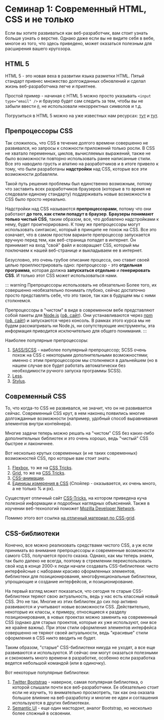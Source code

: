 # Семинар 1: Современный HTML, CSS и не только

Если вы хотите развиваться как веб-разработчик, вам стоит узнать больше узнать о верстке. Однако даже если вы не видите себя в вебе, многое из того, что здесь приведено, может оказаться полезным для расширения вашего кругозора.

## HTML 5

HTML 5 - это новая веха в развитии языка разметки HTML. Пятый стандарт привнес множество долгожданных обновлений и сделал жизнь веб-разработчика легче и приятнее.

Простой пример - начиная с HTML 5 можно просто указывать `<input type="email" />` и браузер будет сам следить за тем, чтобы вы не забыли ввести `@`, не использовали некорректных символов и т.д.

Погрузиться в HTML 5 можно на уже известных нам ресурсах: [тут](http://htmlbook.ru/html5) и [тут](https://html5book.ru/html-html5/).

## Препроцессоры CSS

Так сложилось, что CSS в течение долгого времени совершенно не развивался, но запросы к сложности приложений только росли. В CSS не хватало переменных, циклов, вычисляемых выражений, также не было возможности повторно использовать ранее написанные стили. Все это наводило грусть и апатию на разработчиков и в итоге привело к тому, что были разработаны **надстройки** над CSS, которые все эти возможности добавляли.

Такой путь решения проблемы был единственно возможным, потому что заставить всех разработчиков браузеров (которые в то время не следовали единому стандарту) поддерживать новые возможности в CSS было просто нереально.

Надстройки над CSS называются **препроцессорами**, потому что они работают **до того, как стили попадут в браузер**. **Браузеры понимают только чистый CSS**, таким образом, все, что добавлено надстройками к нему, будет проигнорировано. К тому же препроцессоры могут использовать синтаксис, который в принципе не похож на CSS. Все это означает, что в самом простом варианте препроцессор запускается вручную перед тем, как веб-страница попадет в интернет. Он принимает на вход "свой" файл и возвращает CSS, который мы поключаем к нашей веб-странице и выкладываем ее в интернет.

Безусловно, это очень грубое описание процесса, оно ставит своей целью проиллюстрировать одно: препроцессор - это **отдельная программа**, которая должна **запускаться отдельно** и **генерировать CSS**. И только этот CSS может использоваться нами.

::: warning Препроцессоры использовать не обязательно
Более того, их совершенно необязательно понимать глубоко, сейчас достаточно просто представлять себе, что это такое, так как в будущем мы с ними столкнемся.

Препроцессоры в "чистом" в виде в современном вебе представляют собой пакеты для [Node.js](https://ru.wikipedia.org/wiki/Node.js) ([оф. сайт](https://nodejs.org/en/)). Они устанавливаются через [npm](https://ru.wikipedia.org/wiki/NPM) ([оф. сайт](https://www.npmjs.com/)) и запускаются через консоль. В рамках этого курса мы не будем рассматривать ни Node.js, ни сопутствующие инструменты, эта информация приводится исключительно для общего понимания.
:::

Наиболее популярные препроцессоры:

1. [SASS/SCSS](https://sass-scss.ru/) - наиболее популярный препроцессор; SCSS очень похож на CSS с некоторыми дополнительными возможностями; именно с этим препроцессором мы столкнемся в дальнейшем (но в нашем случае все будет работать автоматически без необходимости ручного запуска программы SCSS).
2. [Less](http://lesscss.org/).
3. [Stylus](http://stylus-lang.com/).

## Современный CSS

То, что когда-то CSS не развивался, не значит, что он не развивается сейчас. Современный CSS крут, в нем наконец появились многие долгожданные возможности (например, удобный способ выравнивания элементов внутри контейнера).

Многие задачи теперь можно решать на "чистом" CSS без каких-либо дополнительных библиотек и это очень хорошо, ведь "чистый" CSS быстрее и лаконичнее.

Вот несколько крутых современных (и не таких современных) возможностей CSS, про которые вам стоит знать:

1. [Flexbox](https://developer.mozilla.org/en-US/docs/Web/CSS/CSS_Flexible_Box_Layout/Basic_Concepts_of_Flexbox), то же на [CSS Tricks](https://css-tricks.com/snippets/css/a-guide-to-flexbox/).
2. [Grid](https://developer.mozilla.org/en-US/docs/Web/CSS/CSS_Grid_Layout), то же на [CSS Tricks](https://css-tricks.com/snippets/css/complete-guide-grid/).
3. [CSS-анимации](https://developer.mozilla.org/en-US/docs/Web/CSS/CSS_Transitions/Using_CSS_transitions).
4. [Единицы измерения в CSS](https://developer.mozilla.org/en-US/docs/Web/CSS/length) (Спойлер - оказывается, их очень много, а не только % и px).

Существует отличный сайт [CSS-Tricks](https://css-tricks.com/), на котором приведена куча полезной информации и подробных наглядных объяснений. Также в изучении веб-технологий поможет [Mozilla Developer Network](https://developer.mozilla.org/en-US/).

Помимо этого вот ссылка [на отличный материал по CSS-grid](https://techblog.commercetools.com/gss-grid-application-layout-in-production-f60c65a05cfa).

## CSS-библиотеки

Конечно, все можно реализовать средствами чистого CSS, а уж если принимать во внимание препроцессоры и современные возможности самого CSS, получается просто сказка. Однако, как мы теперь знаем, так было далеко не всегда, поэтому в стремлении переиспользовать свой код в конце 2000-х люди начали создавать CSS-библиотеки: чисто интерфейсные с наборами красиво оформленных элементов, библиотеки для позиционирования, многофункциональные библиотеки, упрощающие и создание интерфейсов, и позиционирование.

На первый взгляд может показаться, что сегодня те старые CSS-библиотеки теряют свою актуальность, ведь у нас есть классный новый CSS. Это не так. Многие из этих библиотек до сих пор активно развиваются и учитывают новые возможности CSS. Действительно, некоторые их классы, к примеру, относящиеся к разделу позиционирования, в новых проектах можно заменить на современный CSS (однако для старых проектов, которые их уже используют, они все же крайне важны). При этом стили оформления элементов интерфейса совершенно не тяряют своей актуальности, ведь "красивые" стили оформления в CSS никто вводить не будет.

Таким образом, "старые" CSS-библиотеки никуда не уходят, а все еще развиваются и используются. И сейчас они могут оказаться полезными и сэкономить много времени в разработке, особенно если разработка ведется небольшой командой (или в одиночку).

Вот некоторые популярные библиотеки:

1. [Twitter Bootstrap](https://getbootstrap.com/docs/4.1/getting-started/introduction/) - наверное, самая популярная библиотека, о которой слышали почти все веб-разработчики. Ее обязательно стоит если не изучить, то внимательно просмотреть, так как она оказала большое влияние на веб-разработку и многие ее идеи и соглашения используются в других библиотеках.
2. [Semantic UI](https://semantic-ui.com/) - еще один мастодонт, аналог Bootstrap, но несколько более сложный в освоении.
